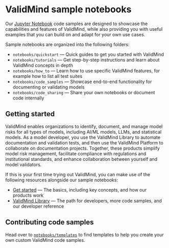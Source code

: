 # ValidMind sample notebooks

Our [Jupyter Notebook](https://jupyter.org/) code samples are designed to showcase the capabilities and features of ValidMind, while also providing you with useful examples that you can build on and adapt for your own use cases.

Sample notebooks are organized into the following folders:

* `notebooks/quickstart` — Quick guides to get you started with ValidMind
* `notebooks/tutorials` — Get step-by-step instructions and learn about ValidMind concepts in depth
* `notebooks/how_to` — Learn how to use specific ValidMind features, for example how to list all test suites
* `notebooks/code_samples` — Showcase end-to-end functionality for documenting or validating models
* `notebooks/code_sharing` — Share your own notebooks or document code internally

## Getting started

ValidMind enables organizations to identify, document, and manage model risks for all types of models, including AI/ML models, LLMs, and statistical models. As a model developer, you use the ValidMind Library to automate documentation and validation tests, and then use the ValidMind Platform to collaborate on documentation projects. Together, these products simplify model risk management, facilitate compliance with regulations and institutional standards, and enhance collaboration between yourself and model validators.

If this is your first time trying out ValidMind, you can make use of the following resources alongside our sample notebooks:

- [Get started](https://docs.validmind.ai/get-started/get-started.html) — The basics, including key concepts, and how our products work
- [ValidMind Library](https://docs.validmind.ai/developer/validmind-library.html) —  The path for developers, more code samples, and our developer reference

## Contributing code samples

Head over to [`notebooks/templates`](templates/) to find templates to help you create your own custom ValidMind code samples.
